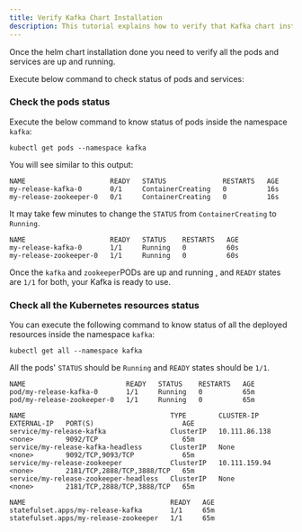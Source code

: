 ```yaml
---
title: Verify Kafka Chart Installation
description: This tutorial explains how to verify that Kafka chart installed successfully
---
```



Once the helm chart installation done you need to verify all the pods and services are up and running.

Execute below command to check status of pods and services: 

### Check the pods status

Execute the below command to know status of pods inside the namespace `kafka`:

```execute
kubectl get pods --namespace kafka
```

You will see similar to this output:

```
NAME                     READY   STATUS              RESTARTS   AGE
my-release-kafka-0       0/1     ContainerCreating   0          16s
my-release-zookeeper-0   0/1     ContainerCreating   0          16s
```

It may take few minutes to change the `STATUS` from `ContainerCreating` to `Running`. 

```output
NAME                     READY   STATUS    RESTARTS   AGE
my-release-kafka-0       1/1     Running   0          60s
my-release-zookeeper-0   1/1     Running   0          60s
```

Once the `kafka` and `zookeeper`PODs are up and running , and `READY` states are `1/1` for both, your Kafka is ready to use.

### Check all the Kubernetes resources status

You can execute the following command to know status of all the deployed resources inside the namespace `kafka`:


```execute
kubectl get all --namespace kafka
```

All the pods' `STATUS` should be `Running` and `READY` states should be `1/1`.

```
NAME                         READY   STATUS    RESTARTS   AGE
pod/my-release-kafka-0       1/1     Running   0          65m
pod/my-release-zookeeper-0   1/1     Running   0          65m

NAME                                    TYPE        CLUSTER-IP      EXTERNAL-IP   PORT(S)                      AGE
service/my-release-kafka                ClusterIP   10.111.86.138   <none>        9092/TCP                     65m
service/my-release-kafka-headless       ClusterIP   None            <none>        9092/TCP,9093/TCP            65m
service/my-release-zookeeper            ClusterIP   10.111.159.94   <none>        2181/TCP,2888/TCP,3888/TCP   65m
service/my-release-zookeeper-headless   ClusterIP   None            <none>        2181/TCP,2888/TCP,3888/TCP   65m

NAME                                    READY   AGE
statefulset.apps/my-release-kafka       1/1     65m
statefulset.apps/my-release-zookeeper   1/1     65m
```
